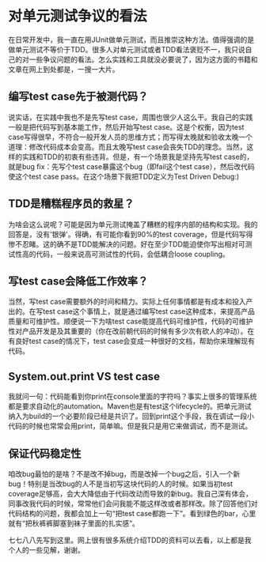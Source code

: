 对单元测试争议的看法 
=============
在日常开发中，我一直在用JUnit做单元测试，而且推崇这种方法。值得强调的是做单元测试不等价于TDD。很多人对单元测试或者TDD看法褒贬不一，我只说自己的对一些争议问题的看法。怎么实践和工具就没必要说了，因为这方面的书籍和文章在网上到处都是，一搜一大片。


编写test case先于被测代码？
-------------
说实话，在实践中我也不是先写test case，周围也很少人这么干。我自己的实践一般是把代码写到基本能工作，然后开始写test case。这是个权衡，因为test case写得很早，不符合一般开发人员的思维方式；而写得太晚就和验收太晚一个道理：修改代码成本会变高。而且太晚写test case会丧失TDD的理念。当然，这样的实践和TDD的初衷有些违背。但是，有一个场景我是坚持先写test case的，就是bug fix：先写个test case暴露这个bug（即fail这个test case），然后改代码使这个test case pass。在这个场景下我把TDD定义为Test Driven Debug:)


TDD是糟糕程序员的救星？
-------------
为啥会这么说呢？可能是因为单元测试掩盖了糟糕的程序内部的结构和实现。我的回答是，没有'银弹'。得确，有可能你看到90%的test coverage，但是代码写得惨不忍睹。这的确不是TDD能解决的问题。好在至少TDD能迫使你写出相对可测试性高的代码，一般来说高可测试性的代码，会低耦合loose coupling。


写test case会降低工作效率？
-------------
当然，写test case需要额外的时间和精力。实际上任何事情都是有成本和投入产出的。在写test case这个事情上，就是通过编写test case这种成本，来提高产品质量和可维护性。顺便说一下为啥test case能提高代码可维护性，代码的可维护性对产品开发是及其重要的（你在改前朝代码的时候有多少次有砍人的冲动）。在有良好test case的情况下，test case会变成一种很好的文档，帮助你来理解现有代码。


System.out.print VS test case
-------------
我就问一句：代码能看到你print在console里面的字符吗？事实上很多的管理系统都是要求自动化的automation。Maven也是有test这个lifecycle的。把单元测试纳入为build的一个必要阶段已经是共识了。回到print这个手段，我在调试一段小代码的时候也常常会用print，简单嘛。但是我只是用它来做调试，而不是测试。


保证代码稳定性
-------------
咱改bug最怕的是啥？不是改不掉bug，而是改掉一个bug之后，引入一个新bug！特别是当改bug的人不是当初写这块代码的人的时候。如果当初test coverage足够高，会大大降低由于代码改动而导致的新bug。我自己深有体会，同事改我代码的时候，常常他们会问我能不能这样改或者那样改。除了回答他们对代码结构的问题，我都会加上一句“把test case都跑一下”。看到绿色的bar，心里就有“把秋裤裤脚塞到袜子里面的扎实感”。

七七八八先写到这里。网上很有很多系统介绍TDD的资料可以去看，以上都是我个人的一些见解，谢谢。
